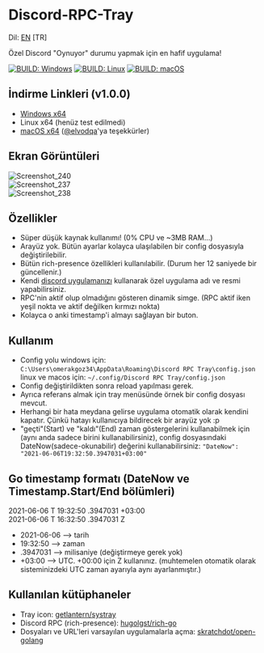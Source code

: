 # Discord-RPC-Tray

Dil: [EN](/README.md) [TR]

Özel Discord "Oynuyor" durumu yapmak için en hafif uygulama!  
  
[![BUILD: Windows](https://github.com/omerakgoz34/Discord-RPC-Tray/actions/workflows/build-windows.yml/badge.svg)](https://github.com/omerakgoz34/Discord-RPC-Tray/actions/workflows/build-windows.yml)
[![BUILD: Linux](https://github.com/omerakgoz34/Discord-RPC-Tray/actions/workflows/build-linux.yml/badge.svg)](https://github.com/omerakgoz34/Discord-RPC-Tray/actions/workflows/build-linux.yml)
[![BUILD: macOS](https://github.com/omerakgoz34/Discord-RPC-Tray/actions/workflows/build-macos.yml/badge.svg)](https://github.com/omerakgoz34/Discord-RPC-Tray/actions/workflows/build-macos.yml)  

## İndirme Linkleri (v1.0.0)

* [Windows x64](https://github.com/omerakgoz34/Discord-RPC-Tray/releases/download/v1.0.0/Discord-RPC-Tray_v1.0.0_win64.zip)
* Linux x64 (henüz test edilmedi)
* [macOS x64](https://github.com/omerakgoz34/Discord-RPC-Tray/releases/download/v1.0.0/Discord-RPC-Tray_v1.0.0_macos64.app.zip) ([@elvodqa](https://github.com/elvodqa)'ya teşekkürler)

## Ekran Görüntüleri

![Screenshot_240](https://user-images.githubusercontent.com/49201485/120932531-e7ed1800-c6fe-11eb-9d3b-dd016403f6df.png)  
![Screenshot_237](https://user-images.githubusercontent.com/49201485/120929660-8757de00-c6f2-11eb-87b8-74cbab6ecb02.png)  
![Screenshot_238](https://user-images.githubusercontent.com/49201485/120929803-2b418980-c6f3-11eb-8fd2-7598656fe9ec.png)  

## Özellikler

* Süper düşük kaynak kullanımı! (0% CPU ve ~3MB RAM...)
* Arayüz yok. Bütün ayarlar kolayca ulaşılabilen bir config dosyasıyla değiştirilebilir.
* Bütün rich-presence özellikleri kullanılabilir. (Durum her 12 saniyede bir güncellenir.)
* Kendi [discord uygulamanızı](https://discord.com/developers/applications) kullanarak özel uygulama adı ve resmi yapabilirsiniz.
* RPC'nin aktif olup olmadığını gösteren dinamik simge. (RPC aktif iken yeşil nokta ve aktif değilken kırmızı nokta)
* Kolayca o anki timestamp'i almayı sağlayan bir buton.

## Kullanım

* Config yolu windows için: `C:\Users\omerakgoz34\AppData\Roaming\Discord RPC Tray\config.json` linux ve macos için: `~/.config/Discord RPC Tray/config.json`
* Config değiştirildikten sonra reload yapılması gerek.
* Ayrıca referans almak için tray menüsünde örnek bir config dosyası mevcut.
* Herhangi bir hata meydana gelirse uygulama otomatik olarak kendini kapatır. Çünkü hatayı kullanıcıya bildirecek bir arayüz yok :p
* "geçti"(Start) ve "kaldı"(End) zaman göstergelerini kullanabilmek için (aynı anda sadece birini kullanabilirsiniz), config dosyasındaki DateNow(sadece-okunabilir) değerini kullanabilirsiniz: `"DateNow": "2021-06-06T19:32:50.3947031+03:00"`

## Go timestamp formatı (DateNow ve Timestamp.Start/End bölümleri)

2021-06-06 T 19:32:50 .3947031 +03:00  
2021-06-06 T 16:32:50 .3947031 Z

* 2021-06-06 --> tarih
* 19:32:50 --> zaman
* .3947031 --> milisaniye (değiştirmeye gerek yok)
* +03:00 --> UTC. +00:00 için Z kullanınız. (muhtemelen otomatik olarak sisteminizdeki UTC zaman ayarıyla aynı ayarlanmıştır.)

## Kullanılan kütüphaneler

* Tray icon: [getlantern/systray](https://github.com/getlantern/systray)
* Discord RPC (rich-presence): [hugolgst/rich-go](https://github.com/hugolgst/rich-go)
* Dosyaları ve URL'leri varsayılan uygulamalarla açma: [skratchdot/open-golang](https://github.com/skratchdot/open-golang)
